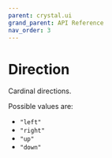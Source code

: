 ```yaml
---
parent: crystal.ui
grand_parent: API Reference
nav_order: 3
---
```


# Direction

Cardinal directions.

Possible values are:

- `"left"`
- `"right"`
- `"up"`
- `"down"`

